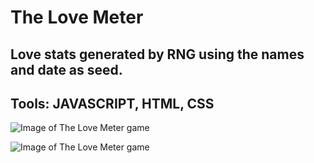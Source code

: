 # The Love Meter

## Love stats generated by RNG using the names and date as seed.

## Tools: JAVASCRIPT, HTML, CSS

![Image of The Love Meter game](https://github.com/BojoZahariev/TheLoveMeter/blob/main/images/Capture1.PNG)

![Image of The Love Meter game](https://github.com/BojoZahariev/TheLoveMeter/blob/main/images/Capture2.PNG)

